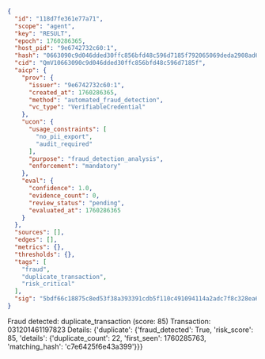 ```json
{
  "id": "118d7fe361e77a71",
  "scope": "agent",
  "key": "RESULT",
  "epoch": 1760286365,
  "host_pid": "9e6742732c60:1",
  "hash": "0663090c9d046dded30ffc856bfd48c596d7185f792065069deda2908ad6ccad",
  "cid": "QmV10663090c9d046dded30ffc856bfd48c596d7185f",
  "aicp": {
    "prov": {
      "issuer": "9e6742732c60:1",
      "created_at": 1760286365,
      "method": "automated_fraud_detection",
      "vc_type": "VerifiableCredential"
    },
    "ucon": {
      "usage_constraints": [
        "no_pii_export",
        "audit_required"
      ],
      "purpose": "fraud_detection_analysis",
      "enforcement": "mandatory"
    },
    "eval": {
      "confidence": 1.0,
      "evidence_count": 0,
      "review_status": "pending",
      "evaluated_at": 1760286365
    }
  },
  "sources": [],
  "edges": [],
  "metrics": {},
  "thresholds": {},
  "tags": [
    "fraud",
    "duplicate_transaction",
    "risk_critical"
  ],
  "sig": "5bdf66c18875c8ed53f38a393391cdb5f110c491094114a2adc7f8c328ea654d"
}
```

Fraud detected: duplicate_transaction (score: 85)
Transaction: 031201461197823
Details: {'duplicate': {'fraud_detected': True, 'risk_score': 85, 'details': {'duplicate_count': 22, 'first_seen': 1760285763, 'matching_hash': 'c7e6425f6e43a399'}}}